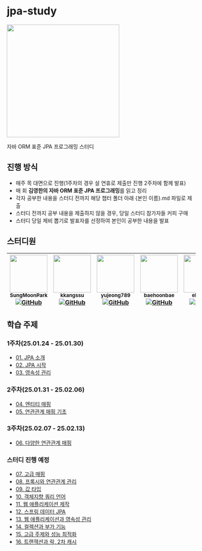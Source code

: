 # jpa-study

<img src="https://user-images.githubusercontent.com/53958188/169638666-21b0ba60-fcf0-4ebd-8339-456d3e796bf0.png" width="300"/>

자바 ORM 표준 JPA 프로그래밍 스터디

## 진행 방식

- 매주 목 대면으로 진행(1주차의 경우 설 연휴로 제출만 진행 2주차에 함께 발표)
- 매 회 **김영한의 자바 ORM 표준 JPA 프로그래밍**를 읽고 정리
- 각자 공부한 내용을 스터디 전까지 해당 챕터 폴더 아래 {본인 이름}.md 파일로 제출
- 스터디 전까지 공부 내용을 제출하지 않을 경우, 당일 스터디 참가자들 커피 구매
- 스터디 당일 제비 뽑기로 발표자를 선정하여 본인이 공부한 내용을 발표

## 스터디원

| [<img src="https://github.com/SungMoonPark.png" width="100px;" height="100px"/><br/><sub><b>SungMoonPark</b></sub>](https://github.com/SungMoonPark)<br/>[![GitHub](https://img.shields.io/badge/GitHub-181717?style=flat&logo=github&logoColor=white)](https://github.com/SungMoonPark) | [<img src="https://github.com/kkangssu.png" width="100px;" height="100px"/><br/><sub><b>kkangssu</b></sub>](https://github.com/kkangssu)<br/>[![GitHub](https://img.shields.io/badge/GitHub-181717?style=flat&logo=github&logoColor=white)](https://github.com/kkangssu) | [<img src="https://github.com/yujeong789.png" width="100px;" height="100px"/><br/><sub><b>yujeong789</b></sub>](https://github.com/yujeong789)<br/>[![GitHub](https://img.shields.io/badge/GitHub-181717?style=flat&logo=github&logoColor=white)](https://github.com/yujeong789) | [<img src="https://github.com/baehoonbae.png" width="100px;" height="100px"/><br/><sub><b>baehoonbae</b></sub>](https://github.com/baehoonbae)<br/>[![GitHub](https://img.shields.io/badge/GitHub-181717?style=flat&logo=github&logoColor=white)](https://github.com/baehoonbae) | [<img src="https://github.com/elitezer0.png" width="100px;" height="100px"/><br/><sub><b>elitezer0</b></sub>](https://github.com/elitezer0)<br/>[![GitHub](https://img.shields.io/badge/GitHub-181717?style=flat&logo=github&logoColor=white)](https://github.com/elitezer0) | [<img src="https://github.com/zyu22.png" width="100px;" height="100px"/><br/><sub><b>zyu22</b></sub>](https://github.com/zyu22)<br/>[![GitHub](https://img.shields.io/badge/GitHub-181717?style=flat&logo=github&logoColor=white)](https://github.com/zyu22) | [<img src="https://github.com/rpeowiqu.png" width="100px;" height="100px"/><br/><sub><b>rpeowiqu</b></sub>](https://github.com/rpeowiqu)<br/>[![GitHub](https://img.shields.io/badge/GitHub-181717?style=flat&logo=github&logoColor=white)](https://github.com/rpeowiqu) |
| :--------------------------------------------------------------------------------------------------------------------------------------------------------------------------------------------------------------------------------------------------------------------------------------: | :----------------------------------------------------------------------------------------------------------------------------------------------------------------------------------------------------------------------------------------------------------------------: | :------------------------------------------------------------------------------------------------------------------------------------------------------------------------------------------------------------------------------------------------------------------------------: | :------------------------------------------------------------------------------------------------------------------------------------------------------------------------------------------------------------------------------------------------------------------------------: | :--------------------------------------------------------------------------------------------------------------------------------------------------------------------------------------------------------------------------------------------------------------------------: | :----------------------------------------------------------------------------------------------------------------------------------------------------------------------------------------------------------------------------------------------------------: | :----------------------------------------------------------------------------------------------------------------------------------------------------------------------------------------------------------------------------------------------------------------------: |

## 학습 주제

### 1주차(25.01.24 - 25.01.30)

- [01. JPA 소개](https://github.com/EliteZer0/jpa-study/tree/main/01.%20JPA%20%EC%86%8C%EA%B0%9C)
- [02. JPA 시작](https://github.com/EliteZer0/jpa-study/tree/main/02.%20JPA%20%EC%8B%9C%EC%9E%91)
- [03. 영속성 관리](https://github.com/EliteZer0/jpa-study/tree/main/03.%20%EC%98%81%EC%86%8D%EC%84%B1%20%EA%B4%80%EB%A6%AC)

### 2주차(25.01.31 - 25.02.06)

- [04. 엔티티 매핑](https://github.com/EliteZer0/jpa-study/tree/main/04.%20%EC%97%94%ED%8B%B0%ED%8B%B0%20%EB%A7%A4%ED%95%91)
- [05. 연관관계 매핑 기초](https://github.com/EliteZer0/jpa-study/tree/main/05.%20%EC%97%B0%EA%B4%80%EA%B4%80%EA%B3%84%20%EB%A7%A4%ED%95%91%20%EA%B8%B0%EC%B4%88)

### 3주차(25.02.07 - 25.02.13)

- [06. 다양한 연관관계 매핑](https://github.com/EliteZer0/jpa-study/tree/main/06.%20%EB%8B%A4%EC%96%91%ED%95%9C%20%EC%97%B0%EA%B4%80%EA%B4%80%EA%B3%84%20%EB%A7%A4%ED%95%91)

### 스터디 진행 예정

- [07. 고급 매핑](https://github.com/EliteZer0/jpa-study/tree/main/07.%20%EA%B3%A0%EA%B8%89%20%EB%A7%A4%ED%95%91)
- [08. 프록시와 연관관계 관리](https://github.com/EliteZer0/jpa-study/tree/main/08.%20%ED%94%84%EB%A1%9D%EC%8B%9C%EC%99%80%20%EC%97%B0%EA%B4%80%EA%B4%80%EA%B3%84%20%EA%B4%80%EB%A6%AC)
- [09. 값 타입](https://github.com/EliteZer0/jpa-study/tree/main/09.%20%EA%B0%92%20%ED%83%80%EC%9E%85)
- [10. 객체지향 쿼리 언어](https://github.com/EliteZer0/jpa-study/tree/main/10.%20%EA%B0%9D%EC%B2%B4%EC%A7%80%ED%96%A5%20%EC%BF%BC%EB%A6%AC%20%EC%96%B8%EC%96%B4)
- [11. 웹 애플리케이션 제작](https://github.com/EliteZer0/jpa-study/tree/main/11.%20%EC%9B%B9%20%EC%95%A0%ED%94%8C%EB%A6%AC%EC%BC%80%EC%9D%B4%EC%85%98%20%EC%A0%9C%EC%9E%91)
- [12. 스프링 데이터 JPA](https://github.com/EliteZer0/jpa-study/tree/main/12.%20%EC%8A%A4%ED%94%84%EB%A7%81%20%EB%8D%B0%EC%9D%B4%ED%84%B0%20JPA)
- [13. 웹 애플리케이션과 영속성 관리](https://github.com/EliteZer0/jpa-study/tree/main/13.%20%EC%9B%B9%20%EC%95%A0%ED%94%8C%EB%A6%AC%EC%BC%80%EC%9D%B4%EC%85%98%EA%B3%BC%20%EC%98%81%EC%86%8D%EC%84%B1%20%EA%B4%80%EB%A6%AC)
- [14. 컬렉션과 부가 기능](https://github.com/EliteZer0/jpa-study/tree/main/14.%20%EC%BB%AC%EB%A0%89%EC%85%98%EA%B3%BC%20%EB%B6%80%EA%B0%80%20%EA%B8%B0%EB%8A%A5)
- [15. 고급 주제와 성능 최적화](https://github.com/EliteZer0/jpa-study/tree/main/15.%20%EA%B3%A0%EA%B8%89%20%EC%A3%BC%EC%A0%9C%EC%99%80%20%EC%84%B1%EB%8A%A5%20%EC%B5%9C%EC%A0%81%ED%99%94)
- [16. 트랜잭션과 락, 2차 캐시](https://github.com/EliteZer0/jpa-study/tree/main/16.%20%ED%8A%B8%EB%9E%9C%EC%9E%AD%EC%85%98%EA%B3%BC%20%EB%9D%BD%2C%202%EC%B0%A8%20%EC%BA%90%EC%8B%9C)
